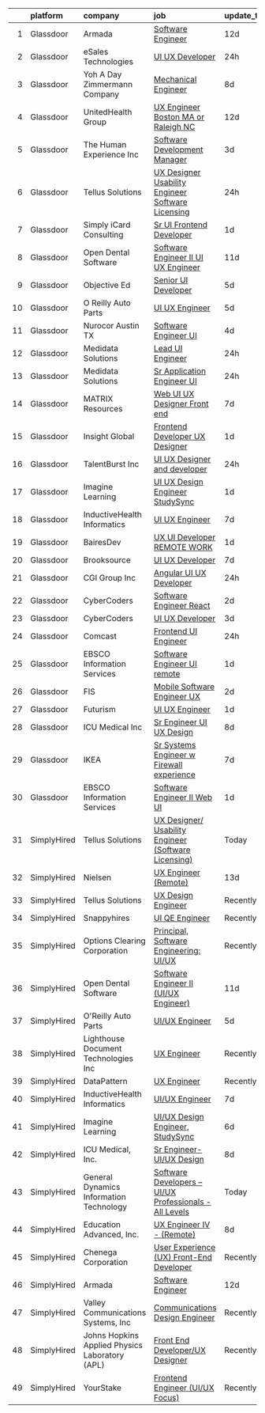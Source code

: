

|    | platform    | company                                        | job                                                                                                                                                                                                                                                                                                                                                                                                                                                                                                                                                                                                                                                                                                                                                                                                                                                                                                                                                                                                                                                                                                                                                                                                                                                                                                                                                                                                                                                                                                                                      | update_time   | location             |
|---:|:------------|:-----------------------------------------------|:-----------------------------------------------------------------------------------------------------------------------------------------------------------------------------------------------------------------------------------------------------------------------------------------------------------------------------------------------------------------------------------------------------------------------------------------------------------------------------------------------------------------------------------------------------------------------------------------------------------------------------------------------------------------------------------------------------------------------------------------------------------------------------------------------------------------------------------------------------------------------------------------------------------------------------------------------------------------------------------------------------------------------------------------------------------------------------------------------------------------------------------------------------------------------------------------------------------------------------------------------------------------------------------------------------------------------------------------------------------------------------------------------------------------------------------------------------------------------------------------------------------------------------------------|:--------------|:---------------------|
|  1 | Glassdoor   | Armada                                         | [Software Engineer](https://www.glassdoor.com/partner/jobListing.htm?pos=107&ao=1110586&s=58&guid=00000182627963339e0c2e4dc668915d&src=GD_JOB_AD&t=SR&vt=w&ea=1&cs=1_8f289534&cb=1659509499040&jobListingId=1008020492544&cpc=C19BE7EA145E205E&jrtk=3-0-1g9h7ior6kluu801-1g9h7iorkii12800-d40f8ff38043d14f--6NYlbfkN0CtI8A3BfIRcWGV3-_GlBEla5W6J51CR4KEa_NuODiGYd6QL0tI_KWgQ9NWcPTc8FI36w-uJHyLeOtNV7vLlkw7gYtDJhwD2LBvkyBDv82dZ_UiK2Xqd-K_GAMmUxYaIZFqYpzSY--jSyzk4mIv4qs8orUq9p9PBcr2IhoLXr6hxuTYQtbWHS6G-aTQHq45BhVflQDSmJtbNJ6g3i1wHPKAsfwAlIlt4BoZPfShU2PjRJMDvzjh8KZQwVMS--rw_kSr7RP1c2NnlcTBFEg5_s1tj-9KZ7Q5AmCvz6sSB5ZEJEWHw2zClPpLyDxwuSp2HK0fhXw0XERDphCwH9ZJN78d8N_PhkglgyWzuSCvLzGtk7lk22Fzni9aUStYzsKEayfRSxPcg3i4G6CoifE1ARP5IF2CMtlmNRIFzkvMWtD8yIacCWI1Egk5pPp4IJjUVIgN1nB0RO1AUiw6RYkK20gv4C4MNmzc6at-cVTRpMKP36PzYCZWx_MKzl2LsVJcy2k%3D)                                                                                                                                                                                                                                                                                                                                                                                                                                                                                                                                                                                                                                                                               | 12d           | Remote               |
|  2 | Glassdoor   | eSales Technologies                            | [UI   UX Developer](https://www.glassdoor.com/partner/jobListing.htm?pos=130&ao=1136043&s=58&guid=00000182627963339e0c2e4dc668915d&src=GD_JOB_AD&t=SR&vt=w&cs=1_2e8eab06&cb=1659509499045&jobListingId=1008048355947&jrtk=3-0-1g9h7ior6kluu801-1g9h7iorkii12800-78a494927f58da72-)                                                                                                                                                                                                                                                                                                                                                                                                                                                                                                                                                                                                                                                                                                                                                                                                                                                                                                                                                                                                                                                                                                                                                                                                                                                       | 24h           | West Babylon, NY     |
|  3 | Glassdoor   | Yoh  A Day   Zimmermann Company                | [Mechanical Engineer](https://www.glassdoor.com/partner/jobListing.htm?pos=120&ao=1110586&s=58&guid=00000182627963339e0c2e4dc668915d&src=GD_JOB_AD&t=SR&vt=w&ea=1&cs=1_5c7c9350&cb=1659509499044&jobListingId=1008028801874&cpc=0C139D4CAD5A6DB2&jrtk=3-0-1g9h7ior6kluu801-1g9h7iorkii12800-df32d53c7621c24e--6NYlbfkN0Ae6Qmv8rNb3d5rEsMPL_plhvilYeiJERi7JqghURwQ9bq2mHgMGRGPHap0kt02TPiRRzpz5m1qpy1IJ_Lp-incPsihWqhQ8eicnVEUeITB31MvZPRd6VsA5hl7wNWc4J0tDdi41fdV8GpRoIOe4NwR_KGyhy9elwqUXYYbdo-WSgBE_P6_uvDktlpRZaEhDepTZlxqUzs-wHKPCgAZwxBu13S4If-7mret3VKJnHZ9r3ajObuqbgMx83Bz5hZo6T7uQz-z264VhKgArg0PqwAHSVeldh5hFvh5LlwQ7JnSOaw7GMbAgEXUXJJqX6n_ctaXzRV9QfiKlqFZE9bk4yZz--fhIZP4wCj7koRM1GsQvvc0Thpn9fPIQvv9BIC95by4lUE1avBs4Gw3cHKoQ9ZGeqgx1eq7E7rK8FP2btrco381RX2kLiDzOPrAB95M6gS24Lw02cfk91g6GXtaQmBUbtIe1xyg70sA2ZLqOuL5uw%3D%3D)                                                                                                                                                                                                                                                                                                                                                                                                                                                                                                                                                                                                                                                                                               | 8d            | Marlborough, MA      |
|  4 | Glassdoor   | UnitedHealth Group                             | [UX Engineer   Boston  MA or Raleigh  NC](https://www.glassdoor.com/partner/jobListing.htm?pos=113&ao=1110586&s=58&guid=00000182627963339e0c2e4dc668915d&src=GD_JOB_AD&t=SR&vt=w&cs=1_7705a2ce&cb=1659509499040&jobListingId=1008021235339&cpc=7F6F94E2229B3AB5&jrtk=3-0-1g9h7ior6kluu801-1g9h7iorkii12800-50f92172ffbecd64--6NYlbfkN0C8O9VKdOj_1Zh75e9_CvYhSsWVxS1Pvi5WUWhsf4w7FOycHcR50Ta-CQORLM6vDVdMjzLPU_oEGqBmQw2HX8KjsIpL-Cd-Izqja9v2Pvq1in_8dNmTrweJPK3sbHf1gDydoZy2NpvIELhbmb-gjaf3KH0cl3P1feQC2UzHcNB2KArvLZvkyu7TKNxQBA0dGK3kIcLSETiBwcvaqYuEJMdeJcEpttmmqCRgqpCB9ir3Ry-n45uWWLDbzwQauk0tk2RbHTjaSAWRvGU9MZWXY7SM_fBFtPmKmfhQovUL0G2F8CWwVGIwqZrzUiYqAPsYs6T2SbMVUX7Ke-gFs3kzJYZ65YI4kkO5ZKxqRMzU4-CEv1zlsyJTr_Kf_fSHLQA1a7PetIq4W2B4rm6SkmB8yEmIqvw_tRbsTc77J6nv_1PAsgtJbUvwEfEh)                                                                                                                                                                                                                                                                                                                                                                                                                                                                                                                                                                                                                                                                                                                                            | 12d           | Raleigh, NC          |
|  5 | Glassdoor   | The Human Experience  Inc                      | [Software Development Manager](https://www.glassdoor.com/partner/jobListing.htm?pos=105&ao=1110586&s=58&guid=00000182627963339e0c2e4dc668915d&src=GD_JOB_AD&t=SR&vt=w&ea=1&cs=1_df0a4310&cb=1659509499039&jobListingId=1008039636766&cpc=F929909D2225707A&jrtk=3-0-1g9h7ior6kluu801-1g9h7iorkii12800-1b3be39552f7b861--6NYlbfkN0AqXp1POwm0ZJ_b4D-8IuKYQn6VxEloER8GTlUaL6UlsSCJ-lqpGetLSdf5TMnwfzBqScu9dfXznuNLBibitEmSYYEuIrqE7A06jsZ_nIx4N7xmz7xR3DCTuxORp5nlqp6tPNQVHCpzmm-Az74GD8Vvd_0WE4nwQxm_QCn0bQmK1d_IecNNal8WfSOkEo5ZarFifesNT1gxPNOtzCngvADxKfpMkpzLDqk2Y_5TYRm_-OpxL0VbUprbbOYjtZUMgLdbqtnJ4vG9qeD6Y-2faF04ZDUD78pvO-hsoZvWashR3UqLOPpoGNKHwj0kjgGHNdCLl-gEOPERNVTNYXjU9nXw7F305aqeE4DiiyPfQM3geIG7ZRJOsXrlyy7lIN2uO9tslLEDaQzvHudtxuVoyoLg_3M6lyz5XVGYrB8sbv_vNwRa-Bv6CaWaverLR1vEPYEeoIttb7VsO7asXT4Du6ZsA6WvIQTBME_BtBZ3qBjYY-DbR2slQv1PS40MYVA-q9nTDY7VdmWPzg%3D%3D)                                                                                                                                                                                                                                                                                                                                                                                                                                                                                                                                                                                                                                                      | 3d            | Austin, TX           |
|  6 | Glassdoor   | Tellus Solutions                               | [UX Designer  Usability Engineer  Software Licensing ](https://www.glassdoor.com/partner/jobListing.htm?pos=127&ao=1136043&s=58&guid=00000182627963339e0c2e4dc668915d&src=GD_JOB_AD&t=SR&vt=w&ea=1&cs=1_f47bc6ce&cb=1659509499045&jobListingId=1008047990871&jrtk=3-0-1g9h7ior6kluu801-1g9h7iorkii12800-d40f4268f1da3cde-)                                                                                                                                                                                                                                                                                                                                                                                                                                                                                                                                                                                                                                                                                                                                                                                                                                                                                                                                                                                                                                                                                                                                                                                                               | 24h           | Remote               |
|  7 | Glassdoor   | Simply iCard Consulting                        | [Sr  UI  Frontend Developer](https://www.glassdoor.com/partner/jobListing.htm?pos=111&ao=1110586&s=58&guid=00000182627963339e0c2e4dc668915d&src=GD_JOB_AD&t=SR&vt=w&ea=1&cs=1_630bc39e&cb=1659509499040&jobListingId=1008044851554&cpc=D69957E0862862E0&jrtk=3-0-1g9h7ior6kluu801-1g9h7iorkii12800-36fd54b98f5eff51--6NYlbfkN0CdcVd3SDA1nO7RkKTAACmPV4xEt72Vls8LI2dqcgyOeKwvX5o6H4TlZ903e84lFFpyHHbiNT6PRAX_cQk6aVXNxTV3ozcTfkwC00XgFAU7ZrDQJVmHi2eEEP5mHQLWPTM-LMMkYklmA59eT7VCEM-Y-wcq2Ik3mvBQxPd7RTaaSu1b3EaMyLhGv2y5z2-s7B-v1C1F0Pq_sdF_7Kxtv8VAIiZsHSZQ2ZwgiEodq40dmtmzOeBjp37XZqAcJZquplW7hbFlAq-Zk2uya0Ko5jqMViShcuZkkFSKn6jQubzajAQxo1RoQM6CHtrWB9G_1juCUESJT81X7kS9AFsTXfBMrIVu4t3tqnmRLGjBXBacgPPGP4g697rWGaDguIZ7x8LJ5qycibpqFrHnFl2ipH-VpwGWiw_levOFfDYcvIFLajPmoaj60av5Ytr6-pdtQEKfOC5ydIwjBU0-FGwJJRjwBbclxCCVm5Y7PDJTosFNVtUB5gyOI-v_-dSkdhbq-bY%3D)                                                                                                                                                                                                                                                                                                                                                                                                                                                                                                                                                                                                                                                                      | 1d            | Remote               |
|  8 | Glassdoor   | Open Dental Software                           | [Software Engineer II  UI UX Engineer ](https://www.glassdoor.com/partner/jobListing.htm?pos=102&ao=1110586&s=58&guid=00000182627963339e0c2e4dc668915d&src=GD_JOB_AD&t=SR&vt=w&ea=1&cs=1_b0838f4e&cb=1659509499039&jobListingId=1008022827146&cpc=4249AE273CFED721&jrtk=3-0-1g9h7ior6kluu801-1g9h7iorkii12800-eeb957c2d2c37376--6NYlbfkN0AKPWZsiSsGVsCbCuz671PqLeCoc4zvkJCuGTk5psuLhccuF8TL43NgKKJDuW9RFOazQhs4XfnXiEbJ18pBGbXdri6ypvQzlDoZpu7F88I5a7h_07Dmr7u6BNZpbXjmUN1x2Uq2jvWgERnOlT1h8swnYsgACBEksXNRNKnepB4Km1f9Ouq_4X5fROsz0h14QhKTTUS5-Owo8MeRUFzcMMzj62NsagVDlrhFVNxv8cZYKTUQCPBnnfARhZ_7jZUsg-u1K-QThaHMIJ40iN4sBaRJnXmJBkBUxAUdWHgvK4BqRQMVpOSOKO9t69F0l4ZLe8NCA_E09EJpsAdMcGCQCa12qr_A7up0Cgv9k6Bc5g7lySPSWv5xIAH4XgncKTG1XiTecZ-FO1dfyDQB14EIpHLfAEkeamwUHfs3o2ZQswGCe8N9k8YCZIufHiUYxf_HBMDLWw4wFGxP18VWM938_4sus21R6U9WGDZRJuBNHlgVJEoOhH_6jCdfTJ2hSsTFPhg6UNSWoapcPGPr_U-hf9TIlE4y7J2I4zw%3D)                                                                                                                                                                                                                                                                                                                                                                                                                                                                                                                                                                                                                           | 11d           | Salem, OR            |
|  9 | Glassdoor   | Objective Ed                                   | [Senior UI Developer](https://www.glassdoor.com/partner/jobListing.htm?pos=115&ao=1110586&s=58&guid=00000182627963339e0c2e4dc668915d&src=GD_JOB_AD&t=SR&vt=w&ea=1&cs=1_2f5a75be&cb=1659509499041&jobListingId=1008035561341&cpc=AC285F3A3ECA6BB0&jrtk=3-0-1g9h7ior6kluu801-1g9h7iorkii12800-cb65b932bbf5ed28--6NYlbfkN0AXBj8bFyx3AxHsaESFnYy6Jn_Gl6fk4-ScA6Xd9bMEM37iv4si3nfw75_-dmfgMq5h325qvRPKLohiyLVA6HzaD-aOz7ACRAyMjnHYTGE5c8UIAhonRBs8QDrpQZyvfXvQLLfj9ymD5gnRIwIkPBTC-df54-IpvKxF3LWNrVs03yHe7ElUeI4Rd2ZUzdu_vFHvngiqqW0A6P5FcTIeQlBWrRoMQ556OyH4Jm9Vcy_vF59BC7sM0HWa5JnKC8rCfqL4X4rnSa4qNEdY1FcxQYcUNbygoJe8whm2gkncpy35PQDwlhj_YEe-2DvLl8889uvz67pI_iNKoleUdNRmYQFG1NkOnmCqqSiyxQe6H9c1DGz6zWB7OvBlgMwfttGKPdMUtL_FOExKrbv8nGLcYJaF5taLUvFdfRTZc_vM3CH2TMXMyODUDyMWTG7BcXP16x6R8fMCMM752eMP_JxC3uWVfgFDjPivDYH6DjSbNrNqhHvUaLJIkqnM)                                                                                                                                                                                                                                                                                                                                                                                                                                                                                                                                                                                                                                                                                           | 5d            | Remote               |
| 10 | Glassdoor   | O Reilly Auto Parts                            | [UI UX Engineer](https://www.glassdoor.com/partner/jobListing.htm?pos=126&ao=1136043&s=58&guid=00000182627963339e0c2e4dc668915d&src=GD_JOB_AD&t=SR&vt=w&cs=1_13d114e6&cb=1659509499045&jobListingId=1008035971670&jrtk=3-0-1g9h7ior6kluu801-1g9h7iorkii12800-2f93c3754b8840b2-)                                                                                                                                                                                                                                                                                                                                                                                                                                                                                                                                                                                                                                                                                                                                                                                                                                                                                                                                                                                                                                                                                                                                                                                                                                                          | 5d            | Springfield, MO      |
| 11 | Glassdoor   | Nurocor   Austin  TX                           | [Software Engineer   UI](https://www.glassdoor.com/partner/jobListing.htm?pos=110&ao=1110586&s=58&guid=00000182627963339e0c2e4dc668915d&src=GD_JOB_AD&t=SR&vt=w&ea=1&cs=1_0f1a3be3&cb=1659509499040&jobListingId=1008037760488&cpc=39A4E8CE329AB187&jrtk=3-0-1g9h7ior6kluu801-1g9h7iorkii12800-392ab37f6ec91e97--6NYlbfkN0AtlW_omU2Xx3W-19HQ_drmTKCWebiHnmA5lS5PDL5G8VZrnQuVcD_r12k4Ct5fvu2DqyUSfvPcl1gawt96ufimpiaFZrad5mSmJI5xcV25oVsHO_nmbKkUqMFnftqyaALer26F8kSbYtgNzFEO3jDC9i0hfJGT193wqc_oW1WILn_K_6yc90fZK8I1BiCRlipEz1_kq1NHFlbcwSjFofSuJXso8mJeV_Jw7VKguxuiEcgLYmjFinNdWmkxPcAxANQ6yfsD5KHeVlyGsXI-3g30WwQCN6j1oFDRPXNG9rhUdtqbjpvBp1ZO4H6Wwx01U7bvzFOUY--jnumFCznRaLePEPJwncjKjAEzThwvhUAZzHLyEbkXBz-xBB0ZO767SSTQszTRERg8wYPdjdblMIrxcnlGI_fnMVyv3bTPvgkXY0XH2Ej5K8P4bYfd0pc1VO7BVqDLe55y4GiqjAR86cB67u0gzbHusTZmrUkY3pTRrTvMAim-ezIBsZdsMKW_6WY%3D)                                                                                                                                                                                                                                                                                                                                                                                                                                                                                                                                                                                                                                                                          | 4d            | Remote               |
| 12 | Glassdoor   | Medidata Solutions                             | [Lead UI Engineer](https://www.glassdoor.com/partner/jobListing.htm?pos=122&ao=1110586&s=58&guid=00000182627963339e0c2e4dc668915d&src=GD_JOB_AD&t=SR&vt=w&cs=1_8976fced&cb=1659509499044&jobListingId=1008048418274&cpc=FAE5E775D180B2FB&jrtk=3-0-1g9h7ior6kluu801-1g9h7iorkii12800-cc102c8eb98d7262--6NYlbfkN0DG4ntHtB_rMsnfhgmnSvK2brktLme1L4SiDeJjQ-izrVOLqRJ5-yjEjDkpeVLIPLJWrZtAar6viBZindzwNt7dJnURdHkInjIX8Xog1apuc7zHjbUNQCiKrDr8ETOm8X02neUC1ONHvctBhlbxw0b1M6trZ_a_2e0iQd8Ev0_tJIq4eVd7MtqJjQuPhPwtxByhbVIhGmfCEQwLzD6iWgLJnxRu6z_h3k3p-QULw36Cl1LfUOym_nERvlI-3sp5kuWt2uD-2PPVLS2ozf8p9y8XrYHkioJCgC0cWVBdU3uxverSFhhJ0NlZ-1ShhOaNzSwrrwy7ozXe5OsRRNGRgxOqc9SphQzs_iCIqsXhkyi3A-LDOjXPRZQ5UuMZtlf_lHmfGQ1h1F9blk0IDbneNJ4CzdKybpH3oFR4U0rZxa8zRyrcVKLGqBAkVZ3NCBOrS_MhTSnsVYAgqD50N4PyPUIo4i4rmaKE-35agt4cHMgqwLXl1_eFm1Xgom6g8gtUI4Ed2josYtp7_W1fbECGHzXJdIAS6Ci9G4yFvaqOVE53kQ8q7Tc2UU00YqhqpIVFAyLwUrBPOjWRom-SYbj2jjEhGzLrbhPcf3AYzb5673LBXkhBzuZZgxcAKYRfk5REBUzf8rbAKXBDl5y4MA7fVPc9S7xclZZFdF22FWP2q9DELV2GIQ1KKDlwr5Qvus5SCzKpoS7_NIEoLPzkXCFyuyQb83swsF75Tqbp7u8SWraIjw7VDDQnR-zVnlTVtplItOSklE75xukkCtl2gVtVN_iYN2zZ3PDXMK9Mf3mieCL5SWCqWzLXetmnqRdny3nLDH7WpecKqqfxnV5OrSi3jcZCmsqDJSFu5GOIKhsMtLddBJAbwzlFzbefdxoxLVJ8_v7_pctKxOakuDzvKu03xmgUROTA-HYRZl3umrBYxGsMGgjJNV9KEBx7)                                                                                                                                                                                                                                   | 24h           | New York, NY         |
| 13 | Glassdoor   | Medidata Solutions                             | [Sr  Application Engineer  UI](https://www.glassdoor.com/partner/jobListing.htm?pos=118&ao=1110586&s=58&guid=00000182627963339e0c2e4dc668915d&src=GD_JOB_AD&t=SR&vt=w&cs=1_76d37fba&cb=1659509499041&jobListingId=1008046610186&cpc=B101C867B3EF2D75&jrtk=3-0-1g9h7ior6kluu801-1g9h7iorkii12800-9a570ad220e1c6e1--6NYlbfkN0DG4ntHtB_rMsnfhgmnSvK2brktLme1L4SiDeJjQ-izrVOLqRJ5-yjEjDkpeVLIPLJoVAI8KnSclTJFncM08N0UQtnMxMByaG_NyCR_Xap0MPnvn8FQHs7QZNqU8_lmRMDftgR3n2hluzv6-alz0aPRFlRuxSsUWl-wT5h_rEqC2XLe3YwenoRZP1AeQPpl9O96FHg-Ydx1c-EmTH5XoxUs81KWSrUlZgmXp8J6_SGnREt-7c2JQU55ZkJ82DhcNWZ21EVfz4EU3P5UWhFkfz2Cs9jk-pXTY9IcK-x2PkRMYLHhjhTuFkw5TVAHYdAwPXrCtkE2w6x9PnmA5TqjH4TxX2P8xbvNEBR59MX6JBVivbM5BILrTx2WqL7GSIrlk9SGjXL-u0z3UzNQgyRn-jnLnbpHy19QaKvIPjZOgxAQCJuzfP5qUFvhUaFp2H5sR3Pzix285YMW8hW8QtJyRvs4PpeyVdQLoxIMNtnrXrYHd7C3buwXJfKho8vogDHqqOOgOWa50KzaY7hJKVBVoQJrDIBZ_7JpsGK7KYQqhTpKFa11LhM9bcL3IoSvJm5KWW8Jp7BA8zq0D4kt8mBav01mOwbNMIjadGRkPqvRJhJFhe3C7VJ6yNZXSXUi90zn-XXV1b_T0GN9qLu0YPKJ7kFG2Sy6HQw23-A6plOJYpORHZPo9ff1z4vhsRhuFdzzwyghrI0EKc7tTQJaiAG2GD7MAeANCJu_8d9CXkjaV7C7yVV0jx2yrAutQBKwTLyyP7VFs8ctqP_sZVn_04wT9XekzhgKIpWRgFhatAFLaV0jOgD3oZM9kbJ5QCPx8C0wpMduqFvPeGwjU-xL0sNJeBfBwvJOYKXfopgqLBexxJy9oBOrRM9DFweBBCoHMs4hWoh7cNe5AHmhTX-JPBXt7SidBdy7HteN4dGAhkzdV4v0PXXIU3SVc-7v2mx1qRSWXixJg4oe1Ci2wg%3D%3D)                                                                                                                                                                                           | 24h           | New York, NY         |
| 14 | Glassdoor   | MATRIX Resources                               | [Web UI UX Designer  Front end ](https://www.glassdoor.com/partner/jobListing.htm?pos=121&ao=1110586&s=58&guid=00000182627963339e0c2e4dc668915d&src=GD_JOB_AD&t=SR&vt=w&ea=1&cs=1_aa686ae2&cb=1659509499045&jobListingId=1008031762967&cpc=D2F1DE17EE1F43B9&jrtk=3-0-1g9h7ior6kluu801-1g9h7iorkii12800-7f467989a6856124--6NYlbfkN0De5ppvndiyxA0pMSLQzOe_j9Mra0KF_8EhxTxOKXtZIfhM20E97mGJ28x3XA14Fw3-8iwZmJM4crtYTdwJJ_QCAT1eB1_n5rsHGo4A33NmiyRFJHwvTYZmPJYCURs_1HzJKqYrMssmfO2PEQ1thLtPHii2tK03p8nHhsjAnkDIsOfA6zxR29RlxsnVwn4cyo9XZk3lXqJIC6tNGPyuXAndsSu9RT9vk-cyDjZ-f1YSRbv8LY39LbypRoTIvAFlF-UHMvf45XrM2W7l4TAUM9yy_4AUz4Ck6QrmZqdWCBbxnHqEh3bBxnI7FnseR5dKjZ5izWuB9nj-c0fmnhAXiKrq5blSifpF9u1nL9Z5zTVogfkDxFAuKFHD0IRvSNqZdq0BFN4dYojW8TeA4tDX1HAxqAgubIRix7-XuW97t85iRWM48pblVrIZeDpo5gbXhvzV8Yr5ebbIr3Al8hYVWOsiCXK10XGHiziztDh2vJj2tm5J7nCbAcKroBcIcNDFYdDc5PwHiTvOHNtHeglBLgypReurq3olklORC-8NXWQUQw%3D%3D)                                                                                                                                                                                                                                                                                                                                                                                                                                                                                                                                                                                                                    | 7d            | Atlanta, GA          |
| 15 | Glassdoor   | Insight Global                                 | [Frontend Developer UX Designer](https://www.glassdoor.com/partner/jobListing.htm?pos=119&ao=1110586&s=58&guid=00000182627963339e0c2e4dc668915d&src=GD_JOB_AD&t=SR&vt=w&ea=1&cs=1_76f0ca12&cb=1659509499044&jobListingId=1008044834172&cpc=3DB599BF2F4828F0&jrtk=3-0-1g9h7ior6kluu801-1g9h7iorkii12800-caf1e31ca24fd80c--6NYlbfkN0BKkHZu3wF05EeDimN_p6sYpKCMArvwa95YdH7UpkaBCkTAlOdu2lVgZ5yts_CGftjA7V8usHoLKe6etciQs-kOFBx6to-vOscv_JlQN1XBEUO69CSI8otlYZ0EISoqTT21zdpfWzADrUUg5TqPX8DUNM9oLXPWW1sxCS57MgSCHqsXlHKUcvsMrQkNq7urZSSzq16zcHZZ9nmLLhANnj89BdkLyit2mrwPVOa6bvWUxlLpL8Z6_mp_ROrKvuTzeb5IgTdnNivPcANdvUOLhyAlakBPWi_-13rywqJe2u9HV2ZIH5aW4TcbFuhk4x5ouUqA9xhCfrELvKKuHjQYnsL8TeC4NvYvslYFvPl6lZ4TFwfv1M4IZhBm_JF4iM8qc0HTaRJbiq_pafPFmbS8QC5vbL152RhHlrT9M8LAWDa-NMzXWOgKF2IHhtphCxeBI4b9xNlPh-uMAzdDr204b2YBUBSAQpPjdc4ZJiCA6B0AVEwcEKWbAB2j9THWZEKnDv0NXsNDn-IAZXc1U3gPdsdr)                                                                                                                                                                                                                                                                                                                                                                                                                                                                                                                                                                                                                                                | 1d            | Laurel, MD           |
| 16 | Glassdoor   | TalentBurst  Inc                               | [UI UX Designer and developer](https://www.glassdoor.com/partner/jobListing.htm?pos=124&ao=1110586&s=58&guid=00000182627963339e0c2e4dc668915d&src=GD_JOB_AD&t=SR&vt=w&ea=1&cs=1_aaedd6a1&cb=1659509499045&jobListingId=1008047688845&cpc=6FC5BA77C9A4CD78&jrtk=3-0-1g9h7ior6kluu801-1g9h7iorkii12800-c19131d2b6aa5c77--6NYlbfkN0AytblDjMhCTRr2PwXSTF3LlCyagmIhB_qBKYhkTsU9J4j-aDqg0RcWxkUazY88fGFLf9iiaPH9fpaA4Dth9LjNAJ4hqqnvczwp4ANutwHwIZB_z_QdjZmO9wX3F_9kz5iIOQx6GfTxPriYjkVLuXwl9PNClcCTNLZXYiWR-TfQAFy--gQyN9Z5NVkLKYxd6Tx6a-M594_w1wHC1xz7cq-CMOkUZMeWqgkiaMDdousUpAEBAI4101dhNXDYat3IxNkL1A1ONVim_ePK-twV9NGXjTIMyCeU_LtEgP75FQRBnOe1LiMo_P2P7COcvIc8FM5kGK8e5tWJExMEj8AAZ2pz1LkWmH6lvr5aeMQYuRWJokXPr1CU3mMVt_562P7VT-isnEovaXTWBszchAZkpItCsQFgyOUA9sgV89GPigQ79Y9Veeb7xJ999QgL6bP6dLukMjA7a5uKKY7TAPkYfRCJRXlZIVE4IrIpGLbfbZ5AsXzjofksKDX79lADRPTO8znqBiUm_M4Gr59Q1IfQ9We4)                                                                                                                                                                                                                                                                                                                                                                                                                                                                                                                                                                                                                                                  | 24h           | Phoenix, AZ          |
| 17 | Glassdoor   | Imagine Learning                               | [UI UX Design Engineer  StudySync](https://www.glassdoor.com/partner/jobListing.htm?pos=103&ao=1110586&s=58&guid=00000182627963339e0c2e4dc668915d&src=GD_JOB_AD&t=SR&vt=w&cs=1_710e3f1b&cb=1659509499039&jobListingId=1008045497641&cpc=EA19F5B90D514204&jrtk=3-0-1g9h7ior6kluu801-1g9h7iorkii12800-7d0141184a33390a--6NYlbfkN0Bchr_UY39KtSsAjKsJo0AokNYr_kAedn9WnI5WlzggsRMp4ocCeSu2E_MKtxs09_ltkQxzu0o86OOWemr3cqxWS1cYTdhzyoxR-7dq9RiNmcrUYT47l8aZ03XoxlK2oYsYKIf2iye1g0nMJfj6yXmrGUBypgQw0k7UUrP1YcQAKSwova-7EbW4Njge-U7-ukcO-e26IXJlHTrpInx3eh-JJsey7Kw5vt-bIN_aEh4elQvU1vCG52FKNrOLuiBBu8QpOP61A_qFFPuBYIZ3HXIJ1SRuuyJRWfDgpGW-BGhozB4ZAgLNEWDTrIcxVBXBxjq5PEN6NVJYdkzMMSJoILOEm17-imQYG8_Mt7AGieMgui2CStpCuwZD_6bMQULfvglftcqAHX74ekXba9rIq3eEucoAWlvE40iG2cAJU_jHDLf9EUD8ZhPT8xfi9GeSGLrgYPH6X9ojB31oi9DCgoJ5pRpGNiW_X2D2xdlp1FcswSX_skRkxqJ99NXAszvXRAaq8pOlrQPNM1gnWcdoqRr7GeufqtVuWj3282eTybKp_gMaxGGmts-OOl2cc4S-W_bTCkow-4Ai1cuy28mALMy2_tEuqceq2jE%3D)                                                                                                                                                                                                                                                                                                                                                                                                                                                                                                                                                                     | 1d            | Provo, UT            |
| 18 | Glassdoor   | InductiveHealth Informatics                    | [UI UX Engineer](https://www.glassdoor.com/partner/jobListing.htm?pos=128&ao=1136043&s=58&guid=00000182627963339e0c2e4dc668915d&src=GD_JOB_AD&t=SR&vt=w&ea=1&cs=1_445d0afb&cb=1659509499045&jobListingId=1008032302378&jrtk=3-0-1g9h7ior6kluu801-1g9h7iorkii12800-9c089c41a43366ae-)                                                                                                                                                                                                                                                                                                                                                                                                                                                                                                                                                                                                                                                                                                                                                                                                                                                                                                                                                                                                                                                                                                                                                                                                                                                     | 7d            | Atlanta, GA          |
| 19 | Glassdoor   | BairesDev                                      | [UX UI Developer   REMOTE WORK](https://www.glassdoor.com/partner/jobListing.htm?pos=108&ao=1110586&s=58&guid=00000182627963339e0c2e4dc668915d&src=GD_JOB_AD&t=SR&vt=w&cs=1_1bc6e63c&cb=1659509499040&jobListingId=1008044250161&cpc=654405A9B1E0A9F5&jrtk=3-0-1g9h7ior6kluu801-1g9h7iorkii12800-5cd28fb1923bdcce--6NYlbfkN0BfEGkshao4EhrCCf7LYqKO8VNtf9vkQrewuI3DmTR_-G3zJxSBeo1ORWaJUaUR2cIFh6--aYXCpyL1PGs27zPd2oaooh4lmDNAPaF7RqrqJ2946V5F2vfYApF_Mj9PscxqD0hWk8Px_Xhw_6RRI73XYeUcKFPeHr0rG2fjsPTRMUJXNsKBCWYj56smYupmGHYnrrw2DGw65ZM5H6W7YvWTCsCDX9mBgQ2_fpZWsb_oLdPyq32STWPuqzDMBT5wJ-1SucuNARVv0cM2jC3kyp5_z_yJL1_I_TAUdGdxao31AbMUt6_XuSrMc8R0MRbFlFA6zoIQ1xOl-oAQ64vZebJ6E8FzA7lDb4uJBJ8Xjdgi95KG3CJqOo55hBiIbgA_vXhIAUOnoACPxadaI2YH6cwcoA0umEpGXVRxnr1RKyznIIc-eDEOgYFTwjYd0U69v1cela6Wrqr5MhhqwZvPHg__AK46Xbc691lm_ATwpMibBccbcB3wtSL8ZD8yL-qBNiM01apEfuV2b58h3iPSk3oYPonuVyGoiOx4em8XtjYtymfKoBgN1iAYZxdzQPGqWZ0J4xKCaFfDTWgc3RZfFwjg)                                                                                                                                                                                                                                                                                                                                                                                                                                                                                                                                                                                      | 1d            | Los Angeles, CA      |
| 20 | Glassdoor   | Brooksource                                    | [UI UX Developer](https://www.glassdoor.com/partner/jobListing.htm?pos=117&ao=1110586&s=58&guid=00000182627963339e0c2e4dc668915d&src=GD_JOB_AD&t=SR&vt=w&ea=1&cs=1_8155cd43&cb=1659509499041&jobListingId=1008030431090&cpc=FAE5E775D180B2FB&jrtk=3-0-1g9h7ior6kluu801-1g9h7iorkii12800-7c47c8ab3060e171--6NYlbfkN0BhNN3PPgKPbTMZB0Y0J5JTZS3FnMM-ugqbblX4_m-srDJielPNCs_lvQXXEB0CV7MauMXDZhNtuQ8Y4TkTDijqaPRS_5AATUlBMMn_RSlBCQ2vwJCIt1mpqd6rdSxgBjRtRBdrZWOR0dF20uAi4CTl4PomFO69tn3kIhPKhwZQYWzA7RZ34NhotZfl3b8zjsD7goHwYEy5wHnqn3J97Ey9areKU9kvtFu8u-MQSF9ypGtmKTqNfHDgaFr_PF4ZKre771iuPu2CnjsthoYfoQx6v1mWz4Lp3UZo6AWYVlymUhrTj2znPmKJ9HUMe-xX8iWHNgWOURZ59a40KnVzsthfYgByuIKhVxS1STVqOXlP9g7l-HGQ6zc_yvcP5tgSaK8JJlyNFg6D7nWMXX0VpSCdZUEwemvdRPRFpAxJMZPeZphsieA5WH0AmwvVeIY-khRXUUzoZYDdHQwsMiKDzBOEeI4javOTGosC9W5ML0Sv3TzIvfdi126RwcKoRexaRtrRa6kztMhA_Q%3D%3D)                                                                                                                                                                                                                                                                                                                                                                                                                                                                                                                                                                                                                                                                   | 7d            | Remote               |
| 21 | Glassdoor   | CGI Group  Inc                                 | [Angular UI UX Developer](https://www.glassdoor.com/partner/jobListing.htm?pos=109&ao=1110586&s=58&guid=00000182627963339e0c2e4dc668915d&src=GD_JOB_AD&t=SR&vt=w&cs=1_2e6bc167&cb=1659509499040&jobListingId=1008048567566&cpc=F17331D9BECC482A&jrtk=3-0-1g9h7ior6kluu801-1g9h7iorkii12800-c093422e63f1efd1--6NYlbfkN0CmPt6JXytAhZscz-5ZOP53MMQ49Xi4hmwETo1lvmuAlWz2cani9Ta90Mu_3CGQJ5-JD-ckf4aRbRTqFOGWcK0vGri-4h_E53j6SY7SVIVvqjbHja6YixO6a-2GE5AuS8uSkguAWDwVsftGO8VnOr-RrIjgLirFO0E8m82C-HAKEbYC-1wcEmoKzvkBdN_WWq_tycg06yIItEZ-ob0woXAU5V-4W8mSaHEZLG47DRvIwtmE-CXeSG2OP0MVEAF1BmPoFFO3KgOIOW0ej0cFV9pEQuzVo7MzK5iks0spa96mzovv-rESKQ-plsglC5g-XrA9rGgtblQJ2So2_0eaJVTIGsSql0uaXZVEbgJLd6ghW8WzYMbUhcJvo4n-x-xX2snMRwZBJzhVoA1Mh6Q0lujhkg8VRCVc8JbSIPiQL-xuvr3WW38pI6NW2JjdG0F86Y63n-p1qoZharQeT1g2o_SuzQFrn9z-8KgR5aoNoNkG2_RpQcQouRhRK5Ke8-vgLbqEBl_bIZEAstFX1rJicCczDxqZDpYInbcooQ20yGsFhOX_EfKGOLfF)                                                                                                                                                                                                                                                                                                                                                                                                                                                                                                                                                                                                                            | 24h           | Pittsburgh, PA       |
| 22 | Glassdoor   | CyberCoders                                    | [Software Engineer   React](https://www.glassdoor.com/partner/jobListing.htm?pos=125&ao=1110586&s=58&guid=00000182627963339e0c2e4dc668915d&src=GD_JOB_AD&t=SR&vt=w&ea=1&cs=1_39878788&cb=1659509499045&jobListingId=1008041387150&cpc=AC285F3A3ECA6BB0&jrtk=3-0-1g9h7ior6kluu801-1g9h7iorkii12800-88048ff50665ad51--6NYlbfkN0CpFJQzrgRR8WqXWK1qKKEqALWJw739KlKqr2H-MSI4eoBlI4EFrmor2FYZMP3muM3qdaGWoo3R4YPG0XG07WTUb3Y5dytGU2vADSEBIgy-CBorsmpGPE4LC8qCtUBQ_urcEf9zWMeoY9F_sHr_kMvCUgm-0H6MtXCwtkiM3pnT4J4JSYmiivfoGb6sxUiETfg1B7J8rJ5tvaHJO5WsWRajHBXZMiljCA4W4shoIy1sbdlBI6jQV8ywGNR9mZv9Z2QhYHeI78iTOGOXkkWRhgXHJuBrz17meLqIYt5noNy8EELQrt2-RpGEmwnrYakYf7-Y-aGDcOUhR5z2jH5_ErqoRUu6IK8k473m91GH13cPEOQmvCZH7u-rCaEcdxK6REBByewUXKC9OpMEzQ_Unr_Ol7Y07u6ovyJUjhQpVy7iTkKhHrIRft2KxONyePlm_JJOg4bWIXXkezkIPVYh3EVU_h8mM6cVQs5Nj-_R-dfOpdzLA_vD5hnuXP3y-_Is8COQGIjNK4n0AGraZVar1R1Q1LqIdJAmRejETb4Lvn-zleuoVZsdg4arsZTk4ILBIxDgMxkEzAoTiPobfa3MPiKApZ_NC63WnjmXgXGsCsSmI4v1gszvFymsrSJDzUojgnGG2X7DdiGGGAR5SbhW4kZE9eHeY_EH3nKIHwGxxi_mZ991BrMfhDrAzZqYQKV_OXzi_H-vpnBTkMxjn3EQ8MUC9_nDkoek8W0Cs45ySkB7uTXG6KfqDD8UX-7dDCBsWcyfm-k4HC0q5YiRwLlFWu2eI8bmEpm_ed1Xx0trtptruh3_JnLCAEaYgyWVC83h0eVhdPq878NiGcrPmMVQKuQSP8h3yBffTwaRnKD_eA0fe9Jam2S4CwvTwJcgidbUSqctWqXx9gF4d3J8cq5pDWqLaZAPxSagNH_pZ5eoBJfFZKv14Ga-5kSuq3_mhYcesdWYXpD2mVXFtRw8Vk-X4e2d2Y9qEPZ_roQ%3D)                                                                                                                                                                       | 2d            | Los Angeles, CA      |
| 23 | Glassdoor   | CyberCoders                                    | [UI UX Developer](https://www.glassdoor.com/partner/jobListing.htm?pos=123&ao=1110586&s=58&guid=00000182627963339e0c2e4dc668915d&src=GD_JOB_AD&t=SR&vt=w&ea=1&cs=1_b10248fb&cb=1659509499045&jobListingId=1008039688486&cpc=FD1C1DA32C38CFA7&jrtk=3-0-1g9h7ior6kluu801-1g9h7iorkii12800-3bf1a1f43699918f--6NYlbfkN0CpFJQzrgRR8WqXWK1qKKEqALWJw739KlKqr2H-MSI4eoBlI4EFrmor2FYZMP3muM0G7vWMpAQU7U5v_ip6H4MJQ808_CK5UodmVjL-59FYFUnIrs9FQi_Vnv3499yK7k_OnEhU1RknWDiURf4YV1d3CE5Azq0N6WAxJlqZOQpq4TvUdwZfLBFt6AB65UHvilVMCvdy8Mlj5pPdStZ1hybEeSff3bchSzlfgmq5xy2WSlFwl2W_wd6yFK5EXhY1mDjsjylI46YPptpC_u56W_Ry2jbAICebFlVVfjcBLtRIFtJBS-VLe2uFysvNQecalF9-wnQlRBG-8Dr0itR9sfZSTUib1BwHws2N4wnt173qFq9RTQLkoPntzAfgtZYr7gppUe4yp-g-P9BvsLRlQfr25LmQkVwdy0lC3XC73l2q5zfoH25uJ_fVQP_Uphh3XVFOce4z6qK-eLdhvUCE_PCNqFxKXyMQNnxjOtSFJs_Y-m2LM3T77vt4fZpjZ69p8tmkEw8nNB8ul4hdmrH2qV4J4Xl6fDeHEPuEnCV948yrVizLUsAxNljgfV6g4C5CjVSOgFojHnXfAub1utPzqaRxSJ_1f8jDhpRcWULpDUNldMhkB3yphM2ZePPZZbOkFxAx5ZaKCKcKbvsloWDjbzmLl-f68xdrzHsscNEolMUokZMSrHM2X1rshvxpDQIS_LsoEvG1erhyZFThna1hx_-CbdDi3zV8c4l6vCH1papRVBME6Ni1HLGRgIcq-TpNtnyZqQVqIJnIqscp8JefUjnulgfoYDVpLKChgxdT4ZXfu5x9M5wlADroyM3NfjLi-Uab3UjwXNGkmYTUtmJxbbXlOT-lwgpiNQgY73-VsOC9wen2csWBzaz7_TsFQcRuOw4XMjgECmcvLOgrDm8Kk29icqlPlXq_I-Z12Ir3gexYOSw-ReKL9VhWMToR2psJPJLXJdLNUxoaVlHN-LGoclSjzpUaBHEn1r0%3D)                                                                                                                                                                                 | 3d            | Irvine, CA           |
| 24 | Glassdoor   | Comcast                                        | [Frontend  UI  Engineer](https://www.glassdoor.com/partner/jobListing.htm?pos=104&ao=1110586&s=58&guid=00000182627963339e0c2e4dc668915d&src=GD_JOB_AD&t=SR&vt=w&cs=1_9e080dbb&cb=1659509499039&jobListingId=1008048394961&cpc=983919718F9DC6F6&jrtk=3-0-1g9h7ior6kluu801-1g9h7iorkii12800-f7ce7161764c0419--6NYlbfkN0Cj-KmZPsf9w80C8b1WzNVrlanjD2SXJjxuCbUWHsXPZlTAgGmdtIUzoKTi6fK6WvYa47GfCiXGFIOmHDSKDilFhfhzu4cxTxSOwiN-vemInzN0Os34kUtcEhSYfTtB2F6DeFD2-fHcxreITk-QtNNn8c6-jidnNbtfJQPxUuApKb9a1UGgTxjJYpIWnKmowHhyvTIQ1IZ2GD6FNvX7i94sCz4By9VoI5aHbB-WkAnW2_uxRiL_Sw_LJNQnUYT9Vca8CJKCk9Ka6xes0axZViDfr6WCbEbI4LEXvXVAiAljU1NhILrxg-GlOuF4ghREGtxBqQHfDFdlLuMWoA-K0yIEMhaP-RaA4da3io18jd7_-ioh-6vpdk4z-tUYUVMrDVuqpTVo7TuZRosVvY61hflALvahhcau3Z1gQlxVpKYxIWsdNC5JiutTJMrDLFEZS1dUr2Ok3bNiM3aogMSVj8nVV6Pg2Usaz6ffaBDgV3Vr6Ne8iHXRYZ6xZj7aebkeXvbIPISsSi9L6bZUKCTNeFxIqFBvnpdXw-xVhx2HJ9Lh2TTS4ZJFC7e8gXJiKPoxsin5HfzL1bG0o20FWrwDXPgq_cdvt1Q9lLGWeuTLODlnxpbZT8IotnwQqROPqMFk692-TaNub8g2Lgdl63JCBoZXThiunZM5_VOkkEFkRziC7YUW9NdAC2INUghv13fou1Am2RF8rMHBh-e6vcRFxrcbPDAoSTdtotu7SwPqEpWZIWJOLGcQCHyzTYtCG25KUlkL0gA0oYO2vUySg-4M4FTSUkuScsjozgW4ECn6Bd8B6aJAnPUKUN8gBCgGmBe_SK0-YLgWRRjNKOKyC8gHufwUBz-GIoHCASYDAGq3pO1cokbO7xDEKhsF7r4j7AB5lhYZOs0DTHzeRZXMTXnL8_7abagxn-NeTlb7KDQwK9XeekOp6qU5_g9S6fcfHE3tUHICjXgUBxhyIVWVvBVOKXRUcVz5GCELTvf0o5mjj42PGK9C6_LI8Ok6ZsH2sJC8MHZ-1m2aKW-YLFrSl4nHXVnc44yfd3bp12xodJqLACHY5H2Gm30AaV2kGU-XcDQ2Bboqyyd9jS6YbUUIllqZMQCyWVdByJiPJD6a3KoVjIVuhcAoxFiM4Yitxx5cc9lRImAdObaRsuHVTQ%3D%3D) | 24h           | Philadelphia, PA     |
| 25 | Glassdoor   | EBSCO Information Services                     | [Software Engineer UI  remote ](https://www.glassdoor.com/partner/jobListing.htm?pos=112&ao=1110586&s=58&guid=00000182627963339e0c2e4dc668915d&src=GD_JOB_AD&t=SR&vt=w&cs=1_870ebd57&cb=1659509499040&jobListingId=1008044739598&cpc=2CAED5C921A5F994&jrtk=3-0-1g9h7ior6kluu801-1g9h7iorkii12800-33d4512836de804f--6NYlbfkN0DdXnPqwYiIrEKJMiGtoBoRMY0gisMhtebYjuc8wwZJimMLxIRF2WCtIDarJLMGcyBUH_PRwp9LeCIjLPAg0RQbPLFwJS_kxjWgfjXZSHxPxtAHJzc5_Mro7q64CCD6UhAfZnf4tvOVTQEiVCPfkso0zeXvzZNqTHfGhltdjxue1_3i3I5JhtYRzizCaVai2QeSDtgAUyawMXZqmY2GflRQ3YLujXP03qoehm13rJMmcilDWqig21_3zrKWwJvZ6Yz2O7B9ocOumL1uo-OmlqF8LetDvqMgjjHE31FeKxE3nFSgw3-c2N3vAA54_2mORkto_46Be63KPKyl7zkpgCER5nHrZ8rwXXm2AVgdMsfRob7CCb-GxfYaSV--L3ANNXq-iAgOnRVoejq0EpQumQtYNjCpaWhRs4bzaZ8hIs0N3BFcQCcEjmff4IAXmi3Ji1Gydp1hdMzHb9vTULLeHe-HlNOc-wEq-YWct_bmHPTS8dg6G_H4Xg1fVe3QD5-pHLOsAnFsq7-B-rRmhSwbb5mula9BPL75WbiKBfPcNx6F3DBm3srRcY9hLbYbgMzviAU8T0SYFK8r87WTXEn6rzmK82zx9ymQw_qfQA1ANTCySFk7R0vm-fYL8delorEOv88%3D)                                                                                                                                                                                                                                                                                                                                                                                                                                                                                                                                        | 1d            | Massachusetts        |
| 26 | Glassdoor   | FIS                                            | [Mobile Software Engineer UX](https://www.glassdoor.com/partner/jobListing.htm?pos=106&ao=1110586&s=58&guid=00000182627963339e0c2e4dc668915d&src=GD_JOB_AD&t=SR&vt=w&cs=1_878c15c2&cb=1659509499039&jobListingId=1008041764989&cpc=6EF74AC2F94C1840&jrtk=3-0-1g9h7ior6kluu801-1g9h7iorkii12800-df5350becc2474c1--6NYlbfkN0Cildmy3xp5DDe1hey2wetZ8Im9iLhFVTD2n6CnBp0IwGXOGgNcYYB1IlPUvVnWrEMESQll_eu40p_0mlBHlVNr7fIqmK4-0NKobWSAF2_d3S4hqH_6KLaBdVKe6HISyBgRiTXKHyOAlEKPVH8jYHCjZk2hqRQDYEO_tnNqraDvVwEiWyNMwBiQqsUfIWVl1Ul7IZgWg2EonEef0nUeIlkIRwfn5W55e4LickQImD3CaEPeTOtKO2oweYAMxEhxGOLvCJtMTqh12KasJs2R5VQvhYDArf3qXW5yJGDq1wtLAvCfiVF_Tj33U4yZR0JUoWoyLGhtTlsNqnuTbYe6XfDpAQJezokRsrQCevSODg8m7qYta-YEFD6HNdeisnTxzclTM6FOXKQWdNVsbZjk53JYcejktgoepj3sVeqy6hp-L4XT6AspmyQU5rLNCf05ONk9tAM59oDQ3g%3D%3D)                                                                                                                                                                                                                                                                                                                                                                                                                                                                                                                                                                                                                                                                                                                            | 2d            | Addison, TX          |
| 27 | Glassdoor   | Futurism                                       | [UI UX Engineer](https://www.glassdoor.com/partner/jobListing.htm?pos=129&ao=1136043&s=58&guid=00000182627963339e0c2e4dc668915d&src=GD_JOB_AD&t=SR&vt=w&cs=1_83902d8c&cb=1659509499045&jobListingId=1008043512958&jrtk=3-0-1g9h7ior6kluu801-1g9h7iorkii12800-fa35facede775b76-)                                                                                                                                                                                                                                                                                                                                                                                                                                                                                                                                                                                                                                                                                                                                                                                                                                                                                                                                                                                                                                                                                                                                                                                                                                                          | 1d            | Atlanta, GA          |
| 28 | Glassdoor   | ICU Medical  Inc                               | [Sr Engineer UI UX Design](https://www.glassdoor.com/partner/jobListing.htm?pos=101&ao=1110586&s=58&guid=00000182627963339e0c2e4dc668915d&src=GD_JOB_AD&t=SR&vt=w&ea=1&cs=1_55bd591b&cb=1659509499039&jobListingId=1008028829700&cpc=9AF91982B5D3F116&jrtk=3-0-1g9h7ior6kluu801-1g9h7iorkii12800-f58bed27097db234--6NYlbfkN0DKLGbq8IuywZhlRPDEu_l-kU269d3FotGI5zF1ovesoIDUTtUJS0iz7kvnrgV9c7X8NvJylGwv8PqAC_H61RidMI8WjT4QHLwaRBJIwzCbj7OYHPng8b-vA1a-W2FBWcBtPh-8uQ-qMOPgBUhnlmDWjvKUt-m7jW8nFbMs3gcGxN2DupSwe9409H8Fo5c2J50GwhFKQZ2EINf7cvBbPAuUEUkyoIMCk6OeAow-RA_gBN2wYidreWKTHH3LXKmUkZNosUXLdQVO_h6bUCi4GqpgkbzsEJEdW7Vc3NGVCI2cfGgzqX_v5GLXldTYMlY5AmMAcByJNSm8iOXciqAi7JJcmlKypvvZIXml-rf4spK6Wmlr_UK0BAopowGQ349dumKwDYowDm-tZZVv5MocsB9V4MXG-GAVtdjyGEkIjMVMs7-P0lurPgfKFDfNrKs9QmBDw3cLKSKe0HC66ZpiB_LI9fAdyj0qtgaxCjnCzyn_PoIidnuOKn-_wdL-NkLsUwe2cBRBUGZxOw%3D%3D)                                                                                                                                                                                                                                                                                                                                                                                                                                                                                                                                                                                                                                                          | 8d            | San Diego, CA        |
| 29 | Glassdoor   | IKEA                                           | [Sr  Systems Engineer w Firewall experience](https://www.glassdoor.com/partner/jobListing.htm?pos=114&ao=1110586&s=58&guid=00000182627963339e0c2e4dc668915d&src=GD_JOB_AD&t=SR&vt=w&cs=1_c4fa5700&cb=1659509499040&jobListingId=1008030754005&cpc=2CAED5C921A5F994&jrtk=3-0-1g9h7ior6kluu801-1g9h7iorkii12800-58fe257a01470f06--6NYlbfkN0Duvs8W9J3ng6gJug0TleWEiZhMTn3xkaahiVgbeU0KWY7EIJvg5hnSIF7iYU2XS_0_ZA9a7IxVQ69o685Gh0ci9vE1TGhL2dyNKY786z93tMNru3nEtg0mB4d0BvLJaO8v2DRdQKIOO6mkPJqg1gnHisNzV-Cs9XyQkKQmdugcbb9d5meydvFCn4PA9YjQWe1ZQ6SbeFchLi-Rb1f_Y-KxCtib77QyvTzrsDjEMT1a45uY7yHCUV-YQZBBTjEDyC8pYXFwomJxDQdVGLNSOplatf2V1jWPhxJQ_85l5B7mRcWBS9-7vaLQiOsnIaNwsOAhY6v_BGncUaMAp0QTYB5ByLNIjdMOaIGvAYsZl2bvbk9ulrsSmjZ2-YlxegnXYMgNWsaFJ9k90RHw6SBmrVNGZ60W7wuKQsNsnw5t4R4hAfuighM_gvMKPonsKB-ANfc1jYOA74GyOmdYprEQWJrSp4ca3rB-6aB4I2iauWswTdRQI3wSLUI7eo3RpymssM1hATsCQmadtZr-GfOaT0KKpkRR5RwBTdy5Q7B4E-cOo_j6ogNGSdUlwHJff7w6ayA7_pyuoQtd8lNHbSF5-DpFfeYkjxGDeBU%3D)                                                                                                                                                                                                                                                                                                                                                                                                                                                                                                                                                           | 7d            | Plymouth Meeting, PA |
| 30 | Glassdoor   | EBSCO Information Services                     | [Software Engineer II  Web UI](https://www.glassdoor.com/partner/jobListing.htm?pos=116&ao=1110586&s=58&guid=00000182627963339e0c2e4dc668915d&src=GD_JOB_AD&t=SR&vt=w&cs=1_f841d9c7&cb=1659509499041&jobListingId=1008044739624&cpc=9908D8D4413DBB8A&jrtk=3-0-1g9h7ior6kluu801-1g9h7iorkii12800-3bf965d50987f0e8--6NYlbfkN0DdXnPqwYiIrEKJMiGtoBoRMY0gisMhtebYjuc8wwZJimMLxIRF2WCtIDarJLMGcyDYEhgN_r_eBy8VrEGlKQ-iVGE7mDZxHeRpEsY0i0732z2arTPMbh7SYheNYhwPSqzHhoY3fQrfFpQrIWFVIlwEuwyAnrFHyTUjk08kqXIEAKK4v3eatCCbkV0qkQpUpfkdNDCWT5IHBXMkBmlPaFhgLOpP0WImnSOFJ3cfw_KSzzwi5RSOATW49XvEjLgB1_YQnbbaZYW8M6OAXkHczPF4f1f2Q1Y6s2DDgvHN0SOFJbt7XpLe5OEgEYOl6Q3tkIbEY_2ly8upBYcA511ZOa1K4K95Wz1F--Yzn4rKooG_iGUd4d4M-3bTWhfk2UHPGzYsjKQ-x8iCQ7LlFXi4tFFkWlpFJg30Uzx_Bb7FW92yFILl6LReTjhnyEuRdDDVHIvWooMJKe2HPAvcPHAJq6OqgYQwxFZqk2b_T7yLKB1WRc_jgrrudc9x1mOQZp40kOiXIsXr-TIXeaxS_CRY3U-d6PJlSOPHknSLRuxE7XNdWxzNsjKuVWTqsJBhnjtdFB9VM7BDQz6gtFk3krunFq15bqTQs0jTiaGjWDdxgX7aM6XgqheOeReG)                                                                                                                                                                                                                                                                                                                                                                                                                                                                                                                                                       | 1d            | Massachusetts        |
| 31 | SimplyHired | Tellus Solutions                               | [UX Designer/ Usability Engineer (Software Licensing)](https://www.simplyhired.com/job/k2Rj9Vo3Z0NYxVyzSafxwNQi_igyOtm8njdk-nyMkDrrShqx5xDqyg?q=ux+engineer)                                                                                                                                                                                                                                                                                                                                                                                                                                                                                                                                                                                                                                                                                                                                                                                                                                                                                                                                                                                                                                                                                                                                                                                                                                                                                                                                                                             | Today         | Remote               |
| 32 | SimplyHired | Nielsen                                        | [UX Engineer (Remote)](https://www.simplyhired.com/job/E7XOUyiqv_YsDc2bnDdE0aJLi88Mn-ibDrvkkJ0su5zpqqk6PYK6QQ?q=ux+engineer)                                                                                                                                                                                                                                                                                                                                                                                                                                                                                                                                                                                                                                                                                                                                                                                                                                                                                                                                                                                                                                                                                                                                                                                                                                                                                                                                                                                                             | 13d           | United States        |
| 33 | SimplyHired | Tellus Solutions                               | [UX Design Engineer](https://www.simplyhired.com/job/wOdTfBh-69k0gk_G5dRzVHvWqPu-HCbvmESumHBT4nNDbEO0O3M7CA?q=ux+engineer)                                                                                                                                                                                                                                                                                                                                                                                                                                                                                                                                                                                                                                                                                                                                                                                                                                                                                                                                                                                                                                                                                                                                                                                                                                                                                                                                                                                                               | Recently      | Remote               |
| 34 | SimplyHired | Snappyhires                                    | [UI QE Engineer](https://www.simplyhired.com/job/V-Dqa9YLIFX0GQ1ok2qgbS7wWaPq37k4w4UZBHk_R0iEJEGT5ltrFQ?q=ux+engineer)                                                                                                                                                                                                                                                                                                                                                                                                                                                                                                                                                                                                                                                                                                                                                                                                                                                                                                                                                                                                                                                                                                                                                                                                                                                                                                                                                                                                                   | Recently      | Remote               |
| 35 | SimplyHired | Options Clearing Corporation                   | [Principal, Software Engineering: UI/UX](https://www.simplyhired.com/job/6WRicnwhKtM4ghmIX48eFW9WlVHt5doMp2wkEyAG3W4q6Pq7hAvRsA?q=ux+engineer)                                                                                                                                                                                                                                                                                                                                                                                                                                                                                                                                                                                                                                                                                                                                                                                                                                                                                                                                                                                                                                                                                                                                                                                                                                                                                                                                                                                           | Recently      | Chicago, IL          |
| 36 | SimplyHired | Open Dental Software                           | [Software Engineer II (UI/UX Engineer)](https://www.simplyhired.com/job/KrSZsBx_SjjDz8d8xZ4ruynUCXuiXnHKyWjvf492qQyvM4ynhqFvFw?q=ux+engineer)                                                                                                                                                                                                                                                                                                                                                                                                                                                                                                                                                                                                                                                                                                                                                                                                                                                                                                                                                                                                                                                                                                                                                                                                                                                                                                                                                                                            | 11d           | Salem, OR            |
| 37 | SimplyHired | O'Reilly Auto Parts                            | [UI/UX Engineer](https://www.simplyhired.com/job/Ch-0AedvTb5tUSAA4MQ0HrakRmjatsEApHM2Ju6e0Z34OKtcTFyUBg?q=ux+engineer)                                                                                                                                                                                                                                                                                                                                                                                                                                                                                                                                                                                                                                                                                                                                                                                                                                                                                                                                                                                                                                                                                                                                                                                                                                                                                                                                                                                                                   | 5d            | Springfield, MO      |
| 38 | SimplyHired | Lighthouse Document Technologies Inc           | [UX Engineer](https://www.simplyhired.com/job/4fQDdSG1hXOxbG4aLyrs4HUtI1LNgx-rcjTP5jJ6mjK99kLGh33PXw?q=ux+engineer)                                                                                                                                                                                                                                                                                                                                                                                                                                                                                                                                                                                                                                                                                                                                                                                                                                                                                                                                                                                                                                                                                                                                                                                                                                                                                                                                                                                                                      | Recently      | Remote               |
| 39 | SimplyHired | DataPattern                                    | [UX Engineer](https://www.simplyhired.com/job/iO5pWtZ068Iv0opDPFU8MwnyYko_q6xaGMVrKwb62FLKdMDFwktdVA?q=ux+engineer)                                                                                                                                                                                                                                                                                                                                                                                                                                                                                                                                                                                                                                                                                                                                                                                                                                                                                                                                                                                                                                                                                                                                                                                                                                                                                                                                                                                                                      | Recently      | Remote               |
| 40 | SimplyHired | InductiveHealth Informatics                    | [UI/UX Engineer](https://www.simplyhired.com/job/TZCRb2yx14b8gdXRIu69zAvhtX2BRMv6uTsy_X1bJhXcH95WbZzghg?q=ux+engineer)                                                                                                                                                                                                                                                                                                                                                                                                                                                                                                                                                                                                                                                                                                                                                                                                                                                                                                                                                                                                                                                                                                                                                                                                                                                                                                                                                                                                                   | 7d            | Atlanta, GA          |
| 41 | SimplyHired | Imagine Learning                               | [UI/UX Design Engineer, StudySync](https://www.simplyhired.com/job/ggMDe3g4AR0uNqLcQy2TGbb2HrFDSUxl-4l76C0FT8o_8OMnwLpCrA?q=ux+engineer)                                                                                                                                                                                                                                                                                                                                                                                                                                                                                                                                                                                                                                                                                                                                                                                                                                                                                                                                                                                                                                                                                                                                                                                                                                                                                                                                                                                                 | 6d            | United States        |
| 42 | SimplyHired | ICU Medical, Inc.                              | [Sr Engineer-UI/UX Design](https://www.simplyhired.com/job/XeoA4rhqVILJMeA0XvUlZpLXQhi4r3EBhanx_NiaHPhIN0HFFltudg?q=ux+engineer)                                                                                                                                                                                                                                                                                                                                                                                                                                                                                                                                                                                                                                                                                                                                                                                                                                                                                                                                                                                                                                                                                                                                                                                                                                                                                                                                                                                                         | 8d            | San Diego, CA        |
| 43 | SimplyHired | General Dynamics Information Technology        | [Software Developers – UI/UX Professionals - All Levels](https://www.simplyhired.com/job/GXbv7XKvrYmkbYOXkvb7fclwxXifXevjaOQwMMP2gxf4Qt4jlmHXTg?q=ux+engineer)                                                                                                                                                                                                                                                                                                                                                                                                                                                                                                                                                                                                                                                                                                                                                                                                                                                                                                                                                                                                                                                                                                                                                                                                                                                                                                                                                                           | Today         | San Antonio, TX      |
| 44 | SimplyHired | Education Advanced, Inc.                       | [UX Engineer IV - (Remote)](https://www.simplyhired.com/job/EFb7C6DHuLRg9sNawk_fMKoGxHsvWrW14hYHw7Ha46Izco_MkVzLgA?q=ux+engineer)                                                                                                                                                                                                                                                                                                                                                                                                                                                                                                                                                                                                                                                                                                                                                                                                                                                                                                                                                                                                                                                                                                                                                                                                                                                                                                                                                                                                        | 8d            | Tyler, TX            |
| 45 | SimplyHired | Chenega Corporation                            | [User Experience (UX) Front-End Developer](https://www.simplyhired.com/job/3n-IsXEt1Ddi3x2oK8nCIOTF5TVpFeGds1hTSpETaxIqeHXAnGq6aA?q=ux+engineer)                                                                                                                                                                                                                                                                                                                                                                                                                                                                                                                                                                                                                                                                                                                                                                                                                                                                                                                                                                                                                                                                                                                                                                                                                                                                                                                                                                                         | Recently      | St. Louis, MO        |
| 46 | SimplyHired | Armada                                         | [Software Engineer](https://www.simplyhired.com/job/I1gVfLXJq109lAGvNAFGdsJWUZ-azgfkjxN1Ns7zTT8DrK4GceP-AQ?q=ux+engineer)                                                                                                                                                                                                                                                                                                                                                                                                                                                                                                                                                                                                                                                                                                                                                                                                                                                                                                                                                                                                                                                                                                                                                                                                                                                                                                                                                                                                                | 12d           | Remote               |
| 47 | SimplyHired | Valley Communications Systems, Inc             | [Communications Design Engineer](https://www.simplyhired.com/job/AUo7E07w2klkxUe_MpJEXKAe3q6D53g2ij9loL_ldPaRLYQDHOrlRg?q=ux+engineer)                                                                                                                                                                                                                                                                                                                                                                                                                                                                                                                                                                                                                                                                                                                                                                                                                                                                                                                                                                                                                                                                                                                                                                                                                                                                                                                                                                                                   | Recently      | Chicopee, MA         |
| 48 | SimplyHired | Johns Hopkins Applied Physics Laboratory (APL) | [Front End Developer/UX Designer](https://www.simplyhired.com/job/qaPBnz4oVbw6AN5ltTnGCk8IaCoGOEnnr-p63WVmKozbGfL2tVuHpw?q=ux+engineer)                                                                                                                                                                                                                                                                                                                                                                                                                                                                                                                                                                                                                                                                                                                                                                                                                                                                                                                                                                                                                                                                                                                                                                                                                                                                                                                                                                                                  | Recently      | Laurel, MD           |
| 49 | SimplyHired | YourStake                                      | [Frontend Engineer (UI/UX Focus)](https://www.simplyhired.com/job/7o5wFjcJLjexIyohvLJibZPVdB7ioIT0oO1DrEjbV0KZPcrfpP69OA?q=ux+engineer)                                                                                                                                                                                                                                                                                                                                                                                                                                                                                                                                                                                                                                                                                                                                                                                                                                                                                                                                                                                                                                                                                                                                                                                                                                                                                                                                                                                                  | Recently      | Remote               |